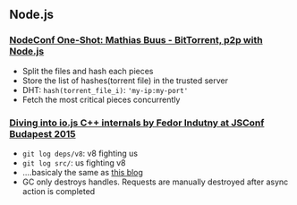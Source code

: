 ## Node.js

### [NodeConf One-Shot: Mathias Buus - BitTorrent, p2p with Node.js](https://www.youtube.com/watch?v=V9knGfbHID8)

* Split the files and hash each pieces
* Store the list of hashes(torrent file) in the trusted server
* DHT: `hash(torrent_file_i)`: `'my-ip:my-port'`
* Fetch the most critical pieces concurrently

### [Diving into io.js C++ internals by Fedor Indutny at JSConf Budapest 2015](https://www.youtube.com/watch?v=2I_hWYHE6Vc)

* `git log deps/v8`: v8 fighting us
* `git log src/`: us fighting v8
* ....basicaly the same as [this blog](http://darksi.de/c.cpp-in-node/)
* GC only destroys handles. Requests are manually destroyed after async action is completed